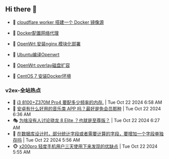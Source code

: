 ## Hi there 👋

<!--
**dkyg666/dkyg666** is a ✨ _special_ ✨ repository because its `README.md` (this file) appears on your GitHub profile.

Here are some ideas to get you started:

- 🔭 I’m currently working on ...
- 🌱 I’m currently learning ...
- 👯 I’m looking to collaborate on ...
- 🤔 I’m looking for help with ...
- 💬 Ask me about ...
- 📫 How to reach me: ...
- 😄 Pronouns: ...
- ⚡ Fun fact: ...
-->

<!-- BLOG-POST-LIST:START -->
- 🦩 [cloudflare worker 搭建一个 Docker 镜像源](http://blog.1996099.xyz/archives/cloudflare-worker-da-jian-yi-ge-docker-jing-xiang-zhan) 

- 🚦 [Docker配置网络代理](http://blog.1996099.xyz/archives/dockerpei-zhi-wang-luo-dai-li) 

- 🫶 [OpenWrt 安装nginx 模块化部署](http://blog.1996099.xyz/archives/openwrt-an-zhuang-nginx-mo-kuai-hua-bu-shu) 

- 🦄 [Ubuntu编译Openwrt](http://blog.1996099.xyz/archives/ubuntuzi-bian-yi-openwrt) 

- 🐻 [OpenWrt overlay磁盘扩容](http://blog.1996099.xyz/archives/openwrt-overlay) 

- 🤖 [CentOS 7 安装Docker环境](http://blog.1996099.xyz/archives/centos-docker) 
<!-- BLOG-POST-LIST:END -->

### v2ex-全站热点
<!-- v2ex:START -->
- 🥸 [i3 8100+Z370M Pro4 要配多少频率的内存.](https://www.v2ex.com/t/1082575#reply1) | Tue Oct 22 2024 6:58 AM
- 🤗 [安卓有什么好用的音乐类 APP 吗？最好是免会员那种](https://www.v2ex.com/t/1082564#reply1) | Tue Oct 22 2024 6:36 AM
- 🎭 [为啥没有人讨论骁龙 8 Elite ？也就是至尊版？](https://www.v2ex.com/t/1082562#reply9) | Tue Oct 22 2024 6:27 AM
- 🥷 [在数据库设计时，部分统计字段或者需要计算的字段，要增加一个字段单独存吗](https://www.v2ex.com/t/1082546#reply10) | Tue Oct 22 2024 5:56 AM
- 🐵 [x200pro 轻度手机用户三天使用下来发现的优缺点](https://www.v2ex.com/t/1082545#reply3) | Tue Oct 22 2024 5:55 AM<!-- v2ex:END -->

